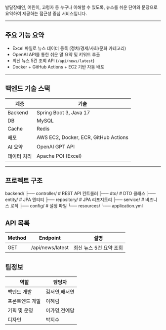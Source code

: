 발달장애인, 어린이, 고령자 등 누구나 이해할 수 있도록, 뉴스를 쉬운 단어와 문장으로 요약하여 제공하는 접근성 중심 서비스입니다.  

---

## 주요 기능 요약

- Excel 파일로 뉴스 데이터 등록 (정치/경제/사회/문화 카테고리)
- OpenAI API를 통한 쉬운 말 요약 및 키워드 추출
- 최신 뉴스 5건 조회 API (`/api/news/latest`)
- Docker + GitHub Actions + EC2 기반 자동 배포

---

## 백엔드 기술 스택

| 계층 | 기술 |
|------|------|
| Backend | Spring Boot 3, Java 17 |
| DB | MySQL |
| Cache | Redis |
| 배포 | AWS EC2, Docker, ECR, GitHub Actions |
| AI 요약 | OpenAI GPT API |
| 데이터 처리 | Apache POI (Excel) |

---

## 프로젝트 구조
backend/
├── controller/ # REST API 컨트롤러
├── dto/ # DTO 클래스
├── entity/ # JPA 엔티티
├── repository/ # JPA 리포지토리
├── service/ # 비즈니스 로직
├── config/ # 설정 파일
└── resources/
└── application.yml


## API 목록
| Method | Endpoint | 설명 |
|------|------|------|
GET	| /api/news/latest	| 최신 뉴스 5건 요약 조회

## 팀정보
| 역할       | 담당자   |
| -------- | ----- |
| 백엔드 개발   | 김서연,배서연 |
| 프론트엔드 개발 | 이혜림  |
| 기획 및 운영  | 이가영,전예담 |
| 디자인  | 박지수 |


